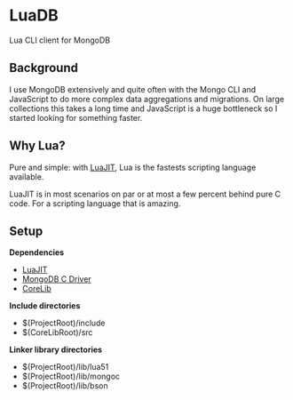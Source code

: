 # LuaDB
Lua CLI client for MongoDB

## Background
I use MongoDB extensively and quite often with the Mongo CLI and JavaScript to do more complex data aggregations and migrations.
On large collections this takes a long time and JavaScript is a huge bottleneck so I started looking for something faster.

## Why Lua?
Pure and simple: with [LuaJIT](http://luajit.org/), Lua is the fastests scripting language available.     

LuaJIT is in most scenarios on par or at most a few percent behind pure C code. For a scripting language that is amazing.


## Setup
**Dependencies**
* [LuaJIT](http://luajit.org/)
* [MongoDB C Driver](http://mongoc.org/)
* [CoreLib](https://github.com/AndreasArvidsson/CoreLib)

**Include directories**
* $(ProjectRoot)/include
* $(CoreLibRoot)/src

**Linker library directories**
* $(ProjectRoot)/lib/lua51
* $(ProjectRoot)/lib/mongoc
* $(ProjectRoot)/lib/bson

